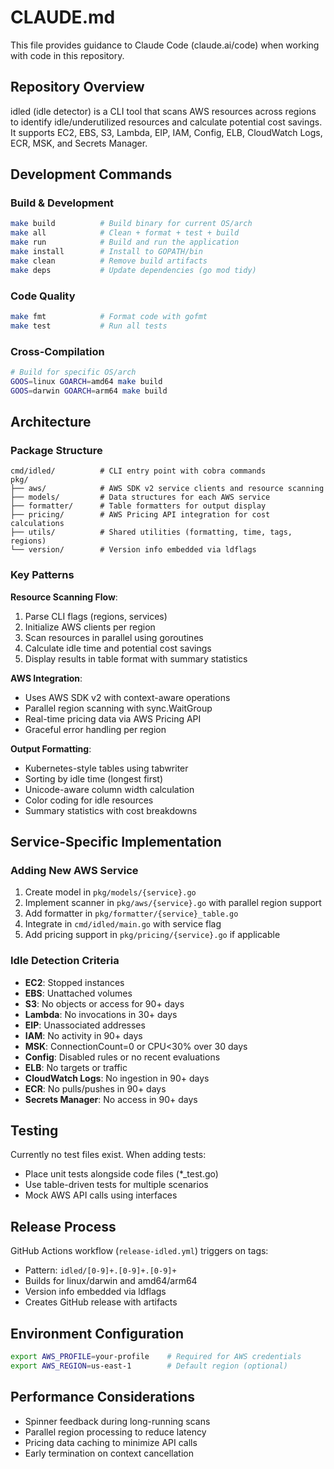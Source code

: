 # CLAUDE.md

This file provides guidance to Claude Code (claude.ai/code) when working with code in this repository.

## Repository Overview

idled (idle detector) is a CLI tool that scans AWS resources across regions to identify idle/underutilized resources and calculate potential cost savings. It supports EC2, EBS, S3, Lambda, EIP, IAM, Config, ELB, CloudWatch Logs, ECR, MSK, and Secrets Manager.

## Development Commands

### Build & Development

```bash
make build          # Build binary for current OS/arch
make all            # Clean + format + test + build
make run            # Build and run the application
make install        # Install to GOPATH/bin
make clean          # Remove build artifacts
make deps           # Update dependencies (go mod tidy)
```

### Code Quality

```bash
make fmt            # Format code with gofmt
make test           # Run all tests
```

### Cross-Compilation

```bash
# Build for specific OS/arch
GOOS=linux GOARCH=amd64 make build
GOOS=darwin GOARCH=arm64 make build
```

## Architecture

### Package Structure

```
cmd/idled/          # CLI entry point with cobra commands
pkg/
├── aws/            # AWS SDK v2 service clients and resource scanning
├── models/         # Data structures for each AWS service
├── formatter/      # Table formatters for output display
├── pricing/        # AWS Pricing API integration for cost calculations
├── utils/          # Shared utilities (formatting, time, tags, regions)
└── version/        # Version info embedded via ldflags
```

### Key Patterns

**Resource Scanning Flow**:
1. Parse CLI flags (regions, services)
2. Initialize AWS clients per region
3. Scan resources in parallel using goroutines
4. Calculate idle time and potential cost savings
5. Display results in table format with summary statistics

**AWS Integration**:
- Uses AWS SDK v2 with context-aware operations
- Parallel region scanning with sync.WaitGroup
- Real-time pricing data via AWS Pricing API
- Graceful error handling per region

**Output Formatting**:
- Kubernetes-style tables using tabwriter
- Sorting by idle time (longest first)
- Unicode-aware column width calculation
- Color coding for idle resources
- Summary statistics with cost breakdowns

## Service-Specific Implementation

### Adding New AWS Service

1. Create model in `pkg/models/{service}.go`
2. Implement scanner in `pkg/aws/{service}.go` with parallel region support
3. Add formatter in `pkg/formatter/{service}_table.go`
4. Integrate in `cmd/idled/main.go` with service flag
5. Add pricing support in `pkg/pricing/{service}.go` if applicable

### Idle Detection Criteria

- **EC2**: Stopped instances
- **EBS**: Unattached volumes
- **S3**: No objects or access for 90+ days
- **Lambda**: No invocations in 30+ days
- **EIP**: Unassociated addresses
- **IAM**: No activity in 90+ days
- **MSK**: ConnectionCount=0 or CPU<30% over 30 days
- **Config**: Disabled rules or no recent evaluations
- **ELB**: No targets or traffic
- **CloudWatch Logs**: No ingestion in 90+ days
- **ECR**: No pulls/pushes in 90+ days
- **Secrets Manager**: No access in 90+ days

## Testing

Currently no test files exist. When adding tests:
- Place unit tests alongside code files (*_test.go)
- Use table-driven tests for multiple scenarios
- Mock AWS API calls using interfaces

## Release Process

GitHub Actions workflow (`release-idled.yml`) triggers on tags:
- Pattern: `idled/[0-9]+.[0-9]+.[0-9]+`
- Builds for linux/darwin and amd64/arm64
- Version info embedded via ldflags
- Creates GitHub release with artifacts

## Environment Configuration

```bash
export AWS_PROFILE=your-profile    # Required for AWS credentials
export AWS_REGION=us-east-1        # Default region (optional)
```

## Performance Considerations

- Spinner feedback during long-running scans
- Parallel region processing to reduce latency
- Pricing data caching to minimize API calls
- Early termination on context cancellation